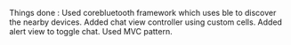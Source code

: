 Things done :
Used corebluetooth framework which uses ble to discover the nearby devices.
Added chat view controller using custom cells.
Added alert view to toggle chat.
Used MVC pattern.
